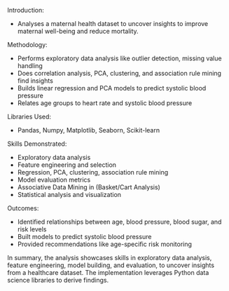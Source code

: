 Introduction:
- Analyses a maternal health dataset to uncover insights to improve maternal well-being and reduce mortality.

Methodology:  
- Performs exploratory data analysis like outlier detection, missing value handling
- Does correlation analysis, PCA, clustering, and association rule mining find insights
- Builds linear regression and PCA models to predict systolic blood pressure 
- Relates age groups to heart rate and systolic blood pressure

Libraries Used:
- Pandas, Numpy, Matplotlib, Seaborn, Scikit-learn

Skills Demonstrated:
- Exploratory data analysis
- Feature engineering and selection 
- Regression, PCA, clustering, association rule mining
- Model evaluation metrics
- Associative Data Mining in (Basket/Cart Analysis)
- Statistical analysis and visualization 

Outcomes: 
- Identified relationships between age, blood pressure, blood sugar, and risk levels
- Built models to predict systolic blood pressure
- Provided recommendations like age-specific risk monitoring  

In summary, the analysis showcases skills in exploratory data analysis, feature engineering, model building, and evaluation, to uncover insights from a healthcare dataset. The implementation leverages Python data science libraries to derive findings.

